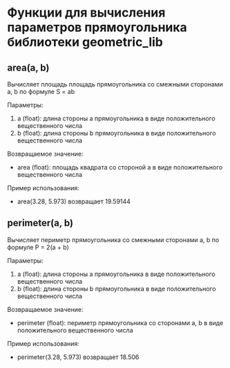 # Функции для вычисления параметров прямоугольника библиотеки geometric_lib

## area(a, b)
Вычисляет площадь площадь прямоугольника со смежными сторонами a, b по формуле S = ab

Параметры:

1. a (float): длина стороны a прямоугольника в виде положительного вещественного числа
2. b (float): длина стороны b прямоугольника в виде положительного вещественного числа
 
Возвращаемое значение:

* area (float): площадь квадрата со стороной a в виде положительного вещественного числа

Пример использования:

* area(3.28, 5.973) возвращает 19.59144

## perimeter(a, b)
Вычисляет периметр прямоугольника со смежными сторонами a, b по формуле P = 2(a + b)

Параметры:

1. a (float): длина стороны a прямоугольника в виде положительного вещественного числа
2. b (float): длина стороны b прямоугольника в виде положительного вещественного числа
 
Возвращаемое значение:

* perimeter (float): периметр прямоугольника cо сторонами a, b в виде положительного вещественного числа

Пример использования:

* perimeter(3.28, 5.973) возвращает 18.506